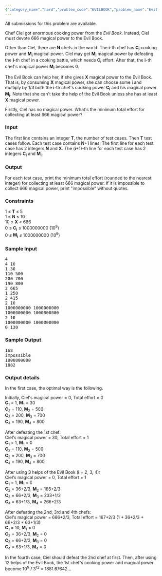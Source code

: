 ```yaml
---
{"category_name":"hard","problem_code":"EVILBOOK","problem_name":"Evil Book","languages_supported":{"0":"ADA","1":"ASM","2":"BASH","3":"BF","4":"C","5":"C99 strict","6":"CAML","7":"CLOJ","8":"CLPS","9":"CPP 4.3.2","10":"CPP 4.9.2","11":"CPP14","12":"CS2","13":"D","14":"ERL","15":"FORT","16":"FS","17":"GO","18":"HASK","19":"ICK","20":"ICON","21":"JAVA","22":"JS","23":"LISP clisp","24":"LISP sbcl","25":"LUA","26":"NEM","27":"NICE","28":"NODEJS","29":"PAS fpc","30":"PAS gpc","31":"PERL","32":"PERL6","33":"PHP","34":"PIKE","35":"PRLG","36":"PYTH","37":"PYTH 3.4","38":"RUBY","39":"SCALA","40":"SCM guile","41":"SCM qobi","42":"ST","43":"TCL","44":"TEXT","45":"WSPC"},"max_timelimit":3,"source_sizelimit":50000,"problem_author":"laycurse","problem_tester":"anton_lunyov","date_added":"16-09-2011","tags":{"0":"hard","1":"laycurse","2":"march12"},"editorial_url":"http://discuss.codechef.com/problems/EVILBOOK","time":{"view_start_date":1331461098,"submit_start_date":1331461098,"visible_start_date":1331458200,"end_date":1735669800},"layout":"problem"}
---
```

<span class="solution-visible-txt">All submissions for this problem are available.</span><p>
Chef Ciel got enormous cooking power from the <i>Evil Book</i>.
Instead, Ciel must devote 666 magical power to the Evil Book.
</p>

<p>
Other than Ciel, there are <strong>N</strong> chefs in the world.
The <strong>i</strong>-th chef has <strong>C<sub>i</sub></strong> cooking power and <strong>M<sub>i</sub></strong> magical power.
Ciel may get <strong>M<sub>i</sub></strong> magical power by defeating the <strong>i</strong>-th chef in a cooking battle, which needs <strong>C<sub>i</sub></strong> effort.
After that, the <strong>i</strong>-th chef's magical power <strong>M<sub>i</sub></strong> becomes 0.
</p>

<p>
The Evil Book can help her, if she gives <strong>X</strong> magical power to the Evil Book.
That is, by consuming <strong>X</strong> magical power, she can choose some <b>i</b> and multiply by 1/3 both the <strong>i</strong>-th chef's cooking power <strong>C<sub>i</sub></strong> and his magical power <strong>M<sub>i</sub></strong>.
Note that she can't take the help of the Evil Book unless she has at least <strong>X</strong> magical power.
</p>

<p>
Firstly, Ciel has no magical power.
What's the minimum total effort for collecting at least 666 magical power?
</p>

<h3>Input</h3>
<p>
The first line contains an integer <strong>T</strong>, the number of test cases.
Then <strong>T</strong> test cases follow.
Each test case contains <strong>N</strong>+1 lines.
The first line for each test case has 2 integers <strong>N</strong> and <strong>X</strong>.
The (<strong>i</strong>+1)-th line for each test case has 2 integers <strong>C<sub>i</sub></strong> and <strong>M<sub>i</sub></strong>.
</p>

<h3>Output</h3>
<p>
For each test case, print the minimum total effort (rounded to the nearest integer) for collecting at least 666 magical power.
If it is impossible to collect 666 magical power, print "impossible" without quotes.
</p>

<h3>Constraints</h3>
<p>
1 ≤ <strong>T</strong> ≤ 5<br />
1 ≤ <strong>N</strong> ≤ 10<br />
10 ≤ <strong>X</strong> &lt; 666<br />
0 ≤ <strong>C<sub>i</sub></strong> ≤ 1000000000 (10<sup>9</sup>)<br />
0 ≤ <strong>M<sub>i</sub></strong> ≤ 1000000000 (10<sup>9</sup>)<br />
</p>

<h3>Sample Input</h3>
<pre>4
4 10
1 30
110 500
200 700
190 800
2 665
1 250
2 415
2 10
1000000000 1000000000
1000000000 1000000000
2 10
1000000000 1000000000
0 130</pre>

<h3>Sample Output</h3>
<pre>168
impossible
1000000000
1882</pre>

<h3>Output details</h3>

<p>
In the first case, the optimal way is the following.
</p>

<p>
Initially, Ciel's magical power = 0, Total effort = 0<br />
<strong>C</strong><sub>1</sub> = 1, <strong>M</strong><sub>1</sub> = 30<br />
<strong>C</strong><sub>2</sub> = 110, <strong>M</strong><sub>2</sub> = 500<br />
<strong>C</strong><sub>3</sub> = 200, <strong>M</strong><sub>3</sub> = 700<br />
<strong>C</strong><sub>4</sub> = 190, <strong>M</strong><sub>4</sub> = 800<br />
</p>

<p>
After defeating the 1st chef:<br />
Ciel's magical power = 30, Total effort = 1<br />
<strong>C</strong><sub>1</sub> = 1, <strong>M</strong><sub>1</sub> = 0<br />
<strong>C</strong><sub>2</sub> = 110, <strong>M</strong><sub>2</sub> = 500<br />
<strong>C</strong><sub>3</sub> = 200, <strong>M</strong><sub>3</sub> = 700<br />
<strong>C</strong><sub>4</sub> = 190, <strong>M</strong><sub>4</sub> = 800<br />
</p>

<p>
After using 3 helps of the Evil Book (<strong>i</strong> = 2, 3, 4):<br />
Ciel's magical power = 0, Total effort = 1<br />
<strong>C</strong><sub>1</sub> = 1, <strong>M</strong><sub>1</sub> = 0<br />
<strong>C</strong><sub>2</sub> = 36+2/3, <strong>M</strong><sub>2</sub> = 166+2/3<br />
<strong>C</strong><sub>3</sub> = 66+2/3, <strong>M</strong><sub>3</sub> = 233+1/3<br />
<strong>C</strong><sub>4</sub> = 63+1/3, <strong>M</strong><sub>4</sub> = 266+2/3<br />
</p>

<p>
After defeating the 2nd, 3rd and 4th chefs:<br />
Ciel's magical power = 666+2/3, Total effort = 167+2/3 (1 + 36+2/3 + 66+2/3 + 63+1/3)<br />
<strong>C</strong><sub>1</sub> = 10, <strong>M</strong><sub>1</sub> = 0<br />
<strong>C</strong><sub>2</sub> = 36+2/3, <strong>M</strong><sub>2</sub> = 0<br />
<strong>C</strong><sub>3</sub> = 66+2/3, <strong>M</strong><sub>3</sub> = 0<br />
<strong>C</strong><sub>4</sub> = 63+1/3, <strong>M</strong><sub>4</sub> = 0<br />
</p>

<p>
In the fourth case, Ciel should defeat the 2nd chef at first.
Then, after using 12 helps of the Evil Book, the 1st chef's cooking power and magical power become 10<sup>9</sup> / 3<sup>12</sup> = 1881.67642...
</p>